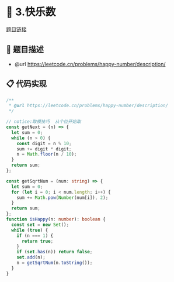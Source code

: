 # 🎯 3.快乐数

[题目链接](https://leetcode.cn/problems/happy-number/description/)

## 📑 题目描述
* @url https://leetcode.cn/problems/happy-number/description/

## 📋 代码实现
```typescript
/**
 * @url https://leetcode.cn/problems/happy-number/description/
 */

// notice:取模技巧  从个位开始取
const getNext = (n) => {
  let sum = 0;
  while (n > 0) {
    const digit = n % 10;
    sum += digit * digit;
    n = Math.floor(n / 10);
  }
  return sum;
};

const getSqrtNum = (num: string) => {
  let sum = 0;
  for (let i = 0; i < num.length; i++) {
    sum += Math.pow(Number(num[i]), 2);
  }
  return sum;
};
function isHappy(n: number): boolean {
  const set = new Set();
  while (true) {
    if (n === 1) {
      return true;
    }
    if (set.has(n)) return false;
    set.add(n);
    n = getSqrtNum(n.toString());
  }
}

```
